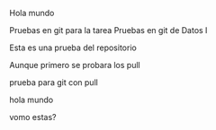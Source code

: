 Hola mundo

Pruebas en git para la tarea
Pruebas en git de Datos I

Esta es una prueba del repositorio

Aunque primero se probara los pull

prueba para git con pull

hola mundo

vomo estas?
